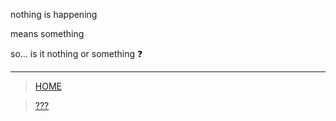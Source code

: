 nothing is happening

means something

so... is it nothing or something :question:

---


> [HOME](README.md)

> [???](www.example.com)
